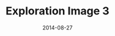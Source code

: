 ---
title: Exploration Image 3
date: 2014-08-27
template: image.hbt
collection: trial
language: en-us
image_url: http://placehold.it/350x150
image_link: http://elderscrollsonline.com
image_caption: Caption 3
---